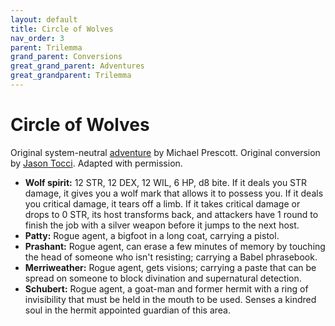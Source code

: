 ```yaml
---
layout: default
title: Circle of Wolves
nav_order: 3
parent: Trilemma
grand_parent: Conversions
great_grand_parent: Adventures
great_grandparent: Trilemma
---
```


# Circle of Wolves

Original system-neutral [adventure](http://blog.trilemma.com/2014/07/the-circle-of-wolves.html) by Michael Prescott. Original conversion by [Jason Tocci](https://jasontocci.itch.io/agents-of-the-odd/devlog/180126/adapting-scenarios-for-agents-of-the-odd). Adapted with permission.

-   **Wolf spirit:** 12 STR, 12 DEX, 12 WIL, 6 HP, d8 bite. If it deals you STR damage, it gives you a wolf mark that allows it to possess you. If it deals you critical damage, it tears off a limb. If it takes critical damage or drops to 0 STR, its host transforms back, and attackers have 1 round to finish the job with a silver weapon before it jumps to the next host.
-   **Patty:** Rogue agent, a bigfoot in a long coat, carrying a pistol.
-   **Prashant:** Rogue agent, can erase a few minutes of memory by touching the head of someone who isn't resisting; carrying a Babel phrasebook.
-   **Merriweather:** Rogue agent, gets visions; carrying a paste that can be spread on someone to block divination and supernatural detection. 
-   **Schubert:** Rogue agent, a goat-man and former hermit with a ring of invisibility that must be held in the mouth to be used. Senses a kindred soul in the hermit appointed guardian of this area.
